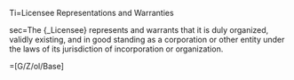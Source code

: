 Ti=Licensee Representations and Warranties

sec=The {_Licensee} represents and warrants that it is duly organized, validly existing, and in good standing as a corporation or other entity under the laws of its jurisdiction of incorporation or organization.

=[G/Z/ol/Base]

